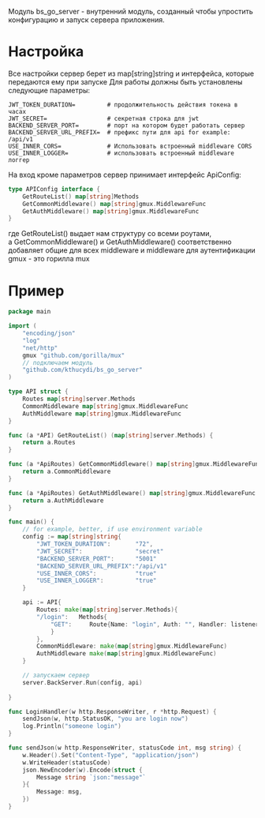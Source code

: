 
Модуль bs_go_server - внутренний модуль, созданный чтобы упростить конфигурацию и запуск сервера приложения. 

# Настройка

Все настройки сервер берет из map[string]string и интерфейса, которые передаются ему при запуске
Для работы должны быть установлены следующие параметры:
```
JWT_TOKEN_DURATION=			# продолжительность действия токена в часах
JWT_SECRET=					# секретная строка для jwt
BACKEND_SERVER_PORT=		# порт на котором будет работать сервер
BACKEND_SERVER_URL_PREFIX=	# префикс пути для api for example: /api/v1
USE_INNER_CORS=				# Использовать встроенный middleware CORS
USE_INNER_LOGGER=			# использовать встроенный middleware логгер
```

На вход кроме параметров сервер принимает интерфейс ApiConfig:
```go
type APIConfig interface {
	GetRouteList() map[string]Methods
	GetCommonMiddleware() map[string]gmux.MiddlewareFunc
	GetAuthMiddleware() map[string]gmux.MiddlewareFunc
}
```
где GetRouteList() выдает нам структуру со всеми роутами,\
а GetCommonMiddleware() и GetAuthMiddleware() соответственно добавляет общие для всех middleware и middleware для аутентификации \
gmux - это горилла mux


# Пример
```go
package main

import (
	"encoding/json"
	"log"
	"net/http"
	gmux "github.com/gorilla/mux"
	// подключаем модуль
	"github.com/kthucydi/bs_go_server"
)

type API struct {
	Routes map[string]server.Methods
	CommonMiddleware map[string]gmux.MiddlewareFunc
	AuthMiddleware map[string]gmux.MiddlewareFunc
}

func (a *API) GetRouteList() (map[string]server.Methods) {
	return a.Routes
}

func (a *ApiRoutes) GetCommonMiddleware() map[string]gmux.MiddlewareFunc {
	return a.CommonMiddleware
}

func (a *ApiRoutes) GetAuthMiddleware() map[string]gmux.MiddlewareFunc {
	return a.AuthMiddleware
}

func main() {
	// for example, better, if use environment variable
	config := map[string]string{
		"JWT_TOKEN_DURATION":		"72",		
		"JWT_SECRET":				"secret"
		"BACKEND_SERVER_PORT":		"5001"
		"BACKEND_SERVER_URL_PREFIX":"/api/v1"
		"USE_INNER_CORS":			"true"
		"USE_INNER_LOGGER":			"true"
	}

	api := API{
		Routes: make(map[string]server.Methods){
		"/login":	Methods{
			"GET":     Route{Name: "login", Auth: "", Handler: listener},
			}
		},
		CommonMiddleware: make(map[string]gmux.MiddlewareFunc)
		AuthMiddleware make(map[string]gmux.MiddlewareFunc)
	}

	// запускаем сервер
	server.BackServer.Run(config, api)
	
}

func LoginHandler(w http.ResponseWriter, r *http.Request) {
	sendJson(w, http.StatusOK, "you are login now")
	log.Println("someone login")
}

func sendJson(w http.ResponseWriter, statusCode int, msg string) {
	w.Header().Set("Content-Type", "application/json")
	w.WriteHeader(statusCode)
	json.NewEncoder(w).Encode(struct {
		Message string `json:"message"`
	}{
		Message: msg,
	})
}

```
